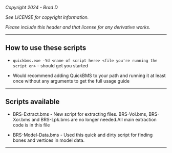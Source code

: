 *Copyright 2024 - Brad D*

*See LICENSE for copyright information.*

*Please include this header and that license for any derivative works.*

---

## How to use these scripts

* `quickbms.exe -Yd <name of script here> <file you're running the script on>` - should get you started

* Would recommend adding QuickBMS to your path and running it at least once without any arguments to get the full usage guide

---

## Scripts available

* BRS-Extract.bms - New script for extracting files. BRS-Vol.bms, BRS-Xor.bms and BRS-Lpk.bms are no longer needed.All main extraction code is in this file

* BRS-Model-Data.bms - Used this quick and dirty script for finding bones and vertices in model data.

---